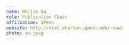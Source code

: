 ```yaml
---
name: Weijie Su
role: Publication Chair
affiliation: UPenn
website: http://stat.wharton.upenn.edu/~suw/
photo: su.jpeg
---
```

